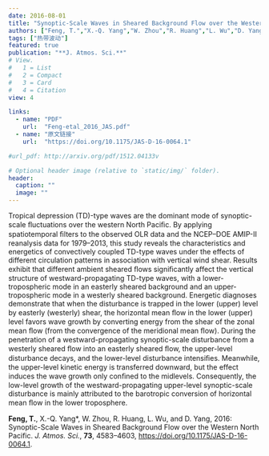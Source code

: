 ```yaml
---
date: 2016-08-01
title: "Synoptic-Scale Waves in Sheared Background Flow over the Western North Pacific"
authors: ["Feng, T.","X.-Q. Yang","W. Zhou","R. Huang","L. Wu","D. Yang"]
tags: ["热带波动"]
featured: true
publication: "**J. Atmos. Sci.**"
# View.
#   1 = List
#   2 = Compact
#   3 = Card
#   4 = Citation
view: 4

links:
  - name: "PDF"
    url:  "Feng-etal_2016_JAS.pdf"
  - name: "原文链接"
    url:  "https://doi.org/10.1175/JAS-D-16-0064.1"

#url_pdf: http://arxiv.org/pdf/1512.04133v

# Optional header image (relative to `static/img/` folder).
header:
  caption: ""
  image: ""
---
```


Tropical depression (TD)-type waves are the dominant mode of synoptic-scale ﬂuctuations over the western North Paciﬁc. By applying spatiotemporal ﬁlters to the observed OLR data and the NCEP–DOE AMIP-II reanalysis data for 1979–2013, this study reveals the characteristics and energetics of convectively coupled TD-type waves under the effects of different circulation patterns in association with vertical wind shear. Results exhibit that different ambient sheared ﬂows signiﬁcantly affect the vertical structure of westward-propagating TD-type waves, with a lower-tropospheric mode in an easterly sheared background and an upper-tropospheric mode in a westerly sheared background. Energetic diagnoses demonstrate that when the disturbance is trapped in the lower (upper) level by easterly (westerly) shear, the horizontal mean ﬂow in the lower (upper) level favors wave growth by converting energy from the shear of the zonal mean ﬂow (from the convergence of the meridional mean ﬂow). During the penetration of a westward-propagating synoptic-scale disturbance from a westerly sheared ﬂow into an easterly sheared ﬂow, the upper-level disturbance decays, and the lower-level disturbance intensiﬁes. Meanwhile, the upper-level kinetic energy is transferred downward, but the effect induces the wave growth only conﬁned to the midlevels. Consequently, the low-level growth of the westward-propagating upper-level synoptic-scale disturbance is mainly attributed to the barotropic conversion of horizontal mean ﬂow in the lower troposphere.


**Feng, T.**, X.-Q. Yang\*, W. Zhou, R. Huang, L. Wu, and D. Yang, 2016: Synoptic-Scale Waves in Sheared Background Flow over the Western North Pacific. *J. Atmos. Sci.*, **73**, 4583–4603, https://doi.org/10.1175/JAS-D-16-0064.1.
